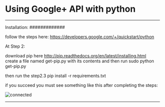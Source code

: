 # Using Google+ API with python
--------------------------------------------------------------

Installation:
#############

follow the steps here:
https://developers.google.com/+/quickstart/python


At Step 2:

download pip here
http://pip.readthedocs.org/en/latest/installing.html
create a file named get-pip.py with its contents and then run
sudo python get-pip.py

then run the step2.3
pip install -r requirements.txt

if you succeed you must see something like this after completing the steps:

![connected](connected.jpg?raw=true "connected")

--------------------------------------------------------------